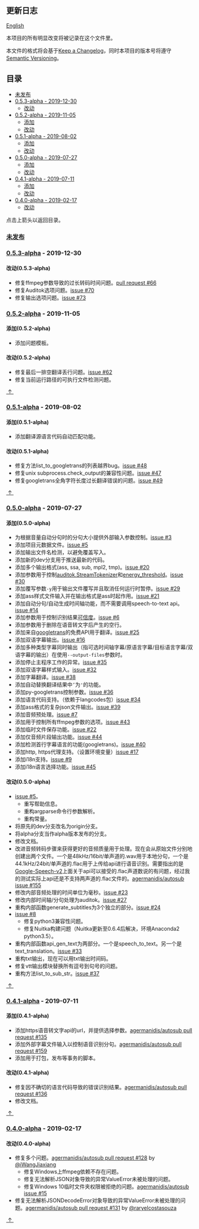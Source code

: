 ## 更新日志

[English](../CHANGELOG.md)

本项目的所有明显改变将被记录在这个文件里。

本文件的格式将会基于[Keep a Changelog](https://keepachangelog.com/zh-CN/1.0.0/)，同时本项目的版本号将遵守[Semantic Versioning](https://semver.org/lang/zh-CN/)。

## 目录

- [未发布](#未发布)
- [0.5.3-alpha - 2019-12-30](#053-alpha---2019-12-30)
  - [改动](#改动053-alpha)
- [0.5.2-alpha - 2019-11-05](#052-alpha---2019-11-05)
  - [添加](#添加052-alpha)
  - [改动](#改动052-alpha)
- [0.5.1-alpha - 2019-08-02](#051-alpha---2019-08-02)
  - [添加](#添加051-alpha)
  - [改动](#改动051-alpha)
- [0.5.0-alpha - 2019-07-27](#050-alpha---2019-07-27)
  - [添加](#添加050-alpha)
  - [改动](#改动050-alpha)
- [0.4.1-alpha - 2019-07-11](#041-alpha---2019-07-11)
  - [添加](#添加041-alpha)
  - [改动](#改动041-alpha)
- [0.4.0-alpha - 2019-02-17](#040-alpha---2019-02-17)
  - [改动](#改动040-alpha)

点击上箭头以返回目录。

### [未发布]

### [0.5.3-alpha] - 2019-12-30

#### 改动(0.5.3-alpha)

- 修复ffmpeg参数导致的过长转码时间问题。[pull request #66](https://github.com/BingLingGroup/autosub/pull/66)
- 修复Auditok选项问题。[issue #70](https://github.com/BingLingGroup/autosub/issues/70)
- 修复输出选项问题。[issue #73](https://github.com/BingLingGroup/autosub/issues/73)

### [0.5.2-alpha] - 2019-11-05

#### 添加(0.5.2-alpha)

- 添加问题模板。

#### 改动(0.5.2-alpha)

- 修复最后一排空翻译丢行问题。[issue #62](https://github.com/BingLingGroup/autosub/issues/62)
- 修复当前运行路径的可执行文件检测问题。

<escape><a href = "#目录">&nbsp;↑&nbsp;</a></escape>

### [0.5.1-alpha] - 2019-08-02

#### 添加(0.5.1-alpha)

- 添加翻译源语言代码自动匹配功能。

#### 改动(0.5.1-alpha)

- 修复方法list_to_googletrans的列表越界bug。[issue #48](https://github.com/BingLingGroup/autosub/issues/48)
- 修复unix subprocess.check_output的兼容性问题。[issue #47](https://github.com/BingLingGroup/autosub/issues/47)
- 修复googletrans全角字符长度过长翻译错误的问题。[issue #49](https://github.com/BingLingGroup/autosub/issues/49)

<escape><a href = "#目录">&nbsp;↑&nbsp;</a></escape>

### [0.5.0-alpha] - 2019-07-27

#### 添加(0.5.0-alpha)

- 为根据音量自动分句时的分句大小提供外部输入参数控制。[issue #3](https://github.com/BingLingGroup/autosub/issues/3)
- 添加项目元数据文件。[issue #5](https://github.com/BingLingGroup/autosub/issues/5)
- 添加输出文件名检测，以避免覆盖写入。
- 添加新的dev分支用于推送最新的代码。
- 添加多个输出格式(ass, ssa, sub, mpl2, tmp)。[issue #20](https://github.com/BingLingGroup/autosub/issues/20)
- 添加参数用于控制[auditok.StreamTokenizer](https://auditok.readthedocs.io/en/latest/core.html#class-summary)和[energy_threshold](https://auditok.readthedocs.io/en/latest/apitutorial.html#examples-using-real-audio-data)。[issue #30](https://github.com/BingLingGroup/autosub/issues/30)
- 添加覆写参数`-y`用于输出文件覆写并且取消任何运行时暂停。[issue #29](https://github.com/BingLingGroup/autosub/issues/29)
- 添加ass样式文件输入并在输出格式是ass时起作用。[issue #21](https://github.com/BingLingGroup/autosub/issues/21)
- 添加自动分句/自动生成时间轴功能，而不需要调用speech-to-text api。[issue #14](https://github.com/BingLingGroup/autosub/issues/14)
- 添加参数用于控制识别结果[可信度](https://github.com/gillesdemey/google-speech-v2#response)。[issue #6](https://github.com/BingLingGroup/autosub/issues/6)
- 添加参数用于删除在语音转文字后产生的空行。
- 添加来自[googletrans](https://github.com/ssut/py-googletrans)的免费API用于翻译。[issue #25](https://github.com/BingLingGroup/autosub/issues/25)
- 添加双语字幕输出。[issue #16](https://github.com/BingLingGroup/autosub/issues/16)
- 添加多种类型字幕同时输出（指可选时间轴字幕/原语言字幕/目标语言字幕/双语字幕的输出）在使用`--output-files`参数时。
- 添加停止主程序工作的异常。[issue #35](https://github.com/BingLingGroup/autosub/issues/35)
- 添加双语字幕样式输入。[issue #32](https://github.com/BingLingGroup/autosub/issues/32)
- 添加字幕翻译。[issue #38](https://github.com/BingLingGroup/autosub/issues/38)
- 添加自动替换翻译结果中`’`为`'`的功能。
- 添加py-googletrans控制参数。[issue #36](https://github.com/BingLingGroup/autosub/issues/36)
- 添加语言代码支持。（依赖于langcodes包）[issue #34](https://github.com/BingLingGroup/autosub/issues/34)
- 添加ass格式的复杂json文件输出。[issue #39](https://github.com/BingLingGroup/autosub/issues/39)
- 添加音频预处理。[issue #7](https://github.com/BingLingGroup/autosub/issues/7)
- 添加用于控制所有ffmpeg参数的选项。[issue #43](https://github.com/BingLingGroup/autosub/issues/43)
- 添加临时文件保存功能。[issue #22](https://github.com/BingLingGroup/autosub/issues/22)
- 添加仅音频片段输出功能。[issue #44](https://github.com/BingLingGroup/autosub/issues/44)
- 添加检测首行字幕语言的功能(googletrans)。[issue #40](https://github.com/BingLingGroup/autosub/issues/40)
- 添加http, https代理支持。（设置环境变量）[issue #17](https://github.com/BingLingGroup/autosub/issues/17)
- 添加i18n支持。[issue #9](https://github.com/BingLingGroup/autosub/issues/9)
- 添加i18n语言选择功能。[issue #45](https://github.com/BingLingGroup/autosub/issues/45)

#### 改动(0.5.0-alpha)

- [issue #5](https://github.com/BingLingGroup/autosub/issues/5)。
  - 重写帮助信息。
  - 重构argparse命令行参数解析。
  - 重构常量。
- 将原先的dev分支改名为origin分支。
- 将alpha分支当作alpha版本发布的分支。
- 修改文档。
- 改进音频转码步骤来获得更好的音频质量用于处理。现在会从原始文件分别地创建出两个文件。一个是48kHz/16bit/单声道的.wav用于本地分句，一个是44.1kHz/24bit/单声道的.flac用于上传给api进行语音识别。需要指出的是[Google-Speech-v2](https://github.com/gillesdemey/google-speech-v2)上面关于api可以接受的.flac声道数说的有问题，经过我的测试实际上api还是不支持两声道的.flac文件的。[agermanidis/autosub issue #155](https://github.com/agermanidis/autosub/issues/155)
- 修改内部音频处理的时间单位为毫秒。[issue #23](https://github.com/BingLingGroup/autosub/issues/23)
- 修改内部时间轴/分句处理为auditok。[issue #27](https://github.com/BingLingGroup/autosub/issues/27)
- 重构内部函数generate_subtitles为3个独立的部分。[issue #24](https://github.com/BingLingGroup/autosub/issues/24)
- [issue #8](https://github.com/BingLingGroup/autosub/issues/8)
  - 修复python3兼容性问题。
  - 修复Nuitka构建问题（Nuitka更新至0.6.4后解决，环境Anaconda2 python3.5）。
- 重构内部函数api_gen_text为两部分。一个是speech_to_text。另一个是text_translation。[issue #33](https://github.com/BingLingGroup/autosub/issues/33)
- 重构txt输出，现在可以用txt输出时间码。
- 修复vtt输出模块替换所有逗号到句号的问题。
- 重构方法list_to_sub_str。[issue #37](https://github.com/BingLingGroup/autosub/issues/37)

<escape><a href = "#目录">&nbsp;↑&nbsp;</a></escape>

### [0.4.1-alpha] - 2019-07-11

#### 添加(0.4.1-alpha)

- 添加https语音转文字api的url，并提供选择参数。[agermanidis/autosub pull request #135](https://github.com/agermanidis/autosub/pull/135)
- 添加外部字幕文件输入以控制语音识别分句。[agermanidis/autosub pull request #159](https://github.com/agermanidis/autosub/pull/159)
- 添加用于打包，发布等事务的脚本。

#### 改动(0.4.1-alpha)

- 修复因不确切的语言代码导致的错误识别结果。[agermanidis/autosub pull request #136](https://github.com/agermanidis/autosub/pull/136)
- 修改文档。

<escape><a href = "#目录">&nbsp;↑&nbsp;</a></escape>

### [0.4.0-alpha] - 2019-02-17

#### 改动(0.4.0-alpha)

- 修复多个问题。[agermanidis/autosub pull request #128](https://github.com/agermanidis/autosub/pull/128) by [@iWangJiaxiang](https://github.com/iWangJiaxiang)
  - 修复Windows上ffmpeg依赖不存在问题。
  - 修复无法解析JSON对象导致的异常ValueError未被处理的问题。
  - 修复Windows 10临时文件夹权限被拒绝的问题。[agermanidis/autosub issue #15](https://github.com/agermanidis/autosub/issues/15)
- 修复无法解析JSONDecodeError对象导致的异常ValueError未被处理的问题。[agermanidis/autosub pull request #131](https://github.com/agermanidis/autosub/pull/131) by [@raryelcostasouza](https://github.com/raryelcostasouza)

<escape><a href = "#目录">&nbsp;↑&nbsp;</a></escape>

[未发布]: https://github.com/BingLingGroup/autosub/compare/0.5.3-alpha...HEAD
[0.5.3-alpha]: https://github.com/BingLingGroup/autosub/compare/0.5.2-alpha...0.5.3-alpha
[0.5.2-alpha]: https://github.com/BingLingGroup/autosub/compare/0.5.1-alpha...0.5.2-alpha
[0.5.1-alpha]: https://github.com/BingLingGroup/autosub/compare/0.5.0-alpha...0.5.1-alpha
[0.5.0-alpha]: https://github.com/BingLingGroup/autosub/compare/0.4.1-alpha...0.5.0-alpha
[0.4.1-alpha]: https://github.com/BingLingGroup/autosub/compare/0.4.0-alpha...0.4.1-alpha
[0.4.0-alpha]: https://github.com/BingLingGroup/autosub/releases/tag/0.4.0-alpha

